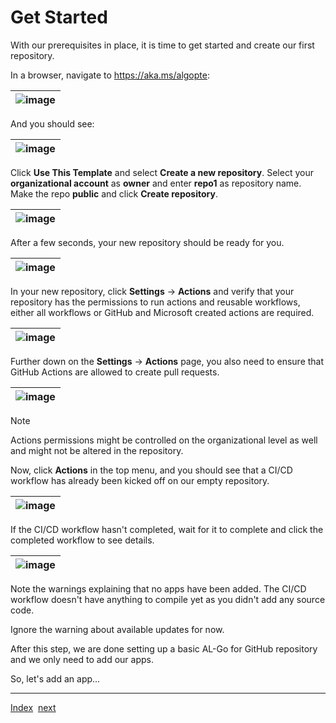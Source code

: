 # Get Started

With our prerequisites in place, it is time to get started and create our first repository.

In a browser, navigate to https://aka.ms/algopte:

| ![image](https://github.com/user-attachments/assets/7ea41bbf-fbd1-4699-8521-49cf9ef4d771) |
|-|

And you should see:

| ![image](https://github.com/user-attachments/assets/6251023a-5cdf-4dc0-969d-2fd79dd5475c) |
|-|

Click **Use This Template** and select **Create a new repository**. Select your **organizational account** as **owner** and enter **repo1** as repository name. Make the repo **public** and click **Create repository**.

| ![image](https://github.com/user-attachments/assets/66e989c8-6584-43c5-a9ed-74da035c4b60) |
|-|

After a few seconds, your new repository should be ready for you.

| ![image](https://github.com/user-attachments/assets/c42701bc-517b-4da8-8bdf-1fc153dd9e73) |
|-|

In your new repository, click **Settings** -> **Actions** and verify that your repository has the permissions to run actions and reusable workflows, either all workflows or GitHub and Microsoft created actions are required.

| ![image](https://github.com/user-attachments/assets/b5da1c65-cf10-49ce-9f54-041620083996) |
|-|

Further down on the **Settings** -> **Actions** page, you also need to ensure that GitHub Actions are allowed to create pull requests.

| ![image](https://github.com/user-attachments/assets/48a210e4-3354-4c46-b91c-ef94654f44e2) |
|-|

> [!NOTE]
> Actions permissions might be controlled on the organizational level as well and might not be altered in the repository.

Now, click **Actions** in the top menu, and you should see that a CI/CD workflow has already been kicked off on our empty repository.

| ![image](https://github.com/user-attachments/assets/85b0f2b4-3f13-45e7-b7ee-ca102c6eb198) |
|-|

If the CI/CD workflow hasn't completed, wait for it to complete and click the completed workflow to see details.

| ![image](https://github.com/user-attachments/assets/58a067bd-2e13-4119-ad01-ccab24ab2595) |
|-|

Note the warnings explaining that no apps have been added. The CI/CD workflow doesn't have anything to compile yet as you didn't add any source code.

Ignore the warning about available updates for now.

After this step, we are done setting up a basic AL-Go for GitHub repository and we only need to add our apps.

So, let's add an app...

______________________________________________________________________

[Index](Index.md)  [next](AddAnApp.md)
